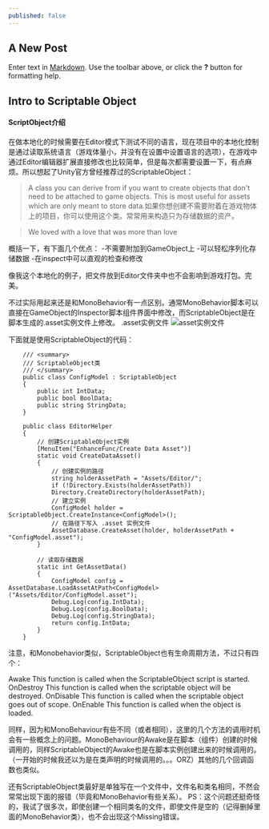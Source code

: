 ```yaml
---
published: false
---
```


## A New Post

Enter text in [Markdown](http://daringfireball.net/projects/markdown/). Use the toolbar above, or click the **?** button for formatting help.

## Intro to Scriptable Object
#### ScriptObject介绍

在做本地化的时候需要在Editor模式下测试不同的语言，现在项目中的本地化控制是通过读取系统语言（游戏体量小，并没有在设置中设置语言的选项），在游戏中通过Editor编辑器扩展直接修改也比较简单，但是每次都需要设置一下，有点麻烦。所以想起了Unity官方曾经推荐过的ScriptableObject：

>A class you can derive from if you want to create objects that don't need to be attached to game objects. This is most useful for assets which are only meant to store data.如果你想创建不需要附着在游戏物体上的项目，你可以使用这个类。常常用来构造只为存储数据的资产。

> We loved with a love that was more than love

概括一下，有下面几个优点：
-不需要附加到GameObject上
-可以轻松序列化存储数据
-在inspect中可以直观的检查和修改
	
像我这个本地化的例子，把文件放到Editor文件夹中也不会影响到游戏打包。完美。

不过实际用起来还是和MonoBehavior有一点区别。通常MonoBehavior脚本可以直接在GameObject的Inspector脚本组件界面中修改，而ScriptableObject是在脚本生成的.asset实例文件上修改。
.asset实例文件
![asset实例文件]({{site.baseurl}}/_posts/asset实例文件.png)

下面就是使用ScriptableObject的代码：
```
	/// <summary>
	/// ScriptableObject类
	/// </summary>
	public class ConfigModel : ScriptableObject
	{
		public int IntData;
		public bool BoolData;
		public string StringData;
	}
	
	public class EditorHelper
	{
		// 创建ScriptableObject实例
		[MenuItem("EnhanceFunc/Create Data Asset")]
		static void CreateDataAsset()
		{
			// 创建实例的路径
			string holderAssetPath = "Assets/Editor/";
			if (!Directory.Exists(holderAssetPath))
			Directory.CreateDirectory(holderAssetPath);
			// 建立实例
			ConfigModel holder = ScriptableObject.CreateInstance<ConfigModel>();
			// 在路径下写入 .asset 实例文件
			AssetDatabase.CreateAsset(holder, holderAssetPath + "ConfigModel.asset");
		}
		
		// 读取存储数据
		static int GetAssetData()
		{
			ConfigModel config = AssetDatabase.LoadAssetAtPath<ConfigModel>("Assets/Editor/ConfigModel.asset");
			Debug.Log(config.IntData);
			Debug.Log(config.BoolData);
			Debug.Log(config.StringData);
			return config.IntData;
		}
	}
```

注意，和Monobehavior类似，ScriptableObject也有生命周期方法，不过只有四个：

Awake	This function is called when the ScriptableObject script is started.
OnDestroy	This function is called when the scriptable object will be destroyed.
OnDisable	This function is called when the scriptable object goes out of scope.
OnEnable	This function is called when the object is loaded.

同样，因为和MonoBehaviour有些不同（或者相同），这里的几个方法的调用时机会有一些概念上的问题。MonoBehaviour的Awake是在脚本（组件）创建的时候调用的，同样ScriptableObject的Awake也是在脚本实例创建出来的时候调用的。（一开始的时候我还以为是在类声明的时候调用的。。。ORZ）其他的几个回调函数也类似。

还有ScriptableObject类最好是单独写在一个文件中，文件名和类名相同，不然会常常出现下面的报错（毕竟和MonoBehavior有些关系）。
PS：这个问题还挺奇怪的，我试了很多次，即使创建一个相同类名的文件，即使文件是空的（记得删掉里面的MonoBehavior类），也不会出现这个Missing错误。

